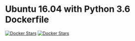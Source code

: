 # Ubuntu 16.04 with Python 3.6 Dockerfile

[![Docker Stars](https://img.shields.io/docker/automated/illagrenan/ubuntu1604-python36.svg)](https://hub.docker.com/r/illagrenan/ubuntu1604-python36/)
[![Docker Stars](https://img.shields.io/docker/build/illagrenan/ubuntu1604-python36.svg)](https://hub.docker.com/r/illagrenan/ubuntu1604-python36/)
